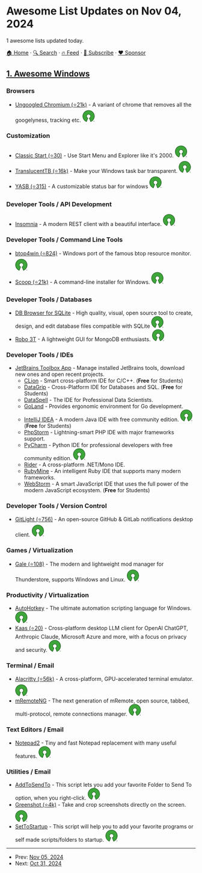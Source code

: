 # Awesome List Updates on Nov 04, 2024

1 awesome lists updated today.

[🏠 Home](/README.md) · [🔍 Search](https://www.trackawesomelist.com/search/) · [🔥 Feed](https://www.trackawesomelist.com/rss.xml) · [📮 Subscribe](https://trackawesomelist.us17.list-manage.com/subscribe?u=d2f0117aa829c83a63ec63c2f&id=36a103854c) · [❤️  Sponsor](https://github.com/sponsors/theowenyoung)



## [1. Awesome Windows](/content/0pandadev/awesome-windows/README.md)

### Browsers

*   [Ungoogled Chromium (⭐21k)](https://github.com/ungoogled-software/ungoogled-chromium) - A variant of chrome that removes all the googelyness, tracking etc. ![Open-Source Software](https://github.com/0PandaDEV/awesome-windows/raw/main/opensource.svg)

### Customization

*   [Classic Start (⭐30)](https://github.com/passionate-coder/Classic-Start) - Use Start Menu and Explorer like it's 2000. ![Open-Source Software](https://github.com/0PandaDEV/awesome-windows/raw/main/opensource.svg)
*   [TranslucentTB (⭐16k)](https://github.com/TranslucentTB/TranslucentTB) - Make your Windows task bar transparent. ![Open-Source Software](https://github.com/0PandaDEV/awesome-windows/raw/main/opensource.svg)
*   [YASB (⭐315)](https://github.com/amnweb/yasb) - A customizable status bar for windows ![Open-Source Software](https://github.com/0PandaDEV/awesome-windows/raw/main/opensource.svg)

### Developer Tools / API Development

*   [Insomnia](https://insomnia.rest) - A modern REST client with a beautiful interface. ![Open-Source Software](https://github.com/0PandaDEV/awesome-windows/raw/main/opensource.svg)

### Developer Tools / Command Line Tools

*   [btop4win (⭐824)](https://github.com/aristocratos/btop4win) - Windows port of the famous btop resource monitor. ![Open-Source Software](https://github.com/0PandaDEV/awesome-windows/raw/main/opensource.svg)
*   [Scoop (⭐21k)](https://github.com/lukesampson/scoop) - A command-line installer for Windows. ![Open-Source Software](https://github.com/0PandaDEV/awesome-windows/raw/main/opensource.svg)

### Developer Tools / Databases

*   [DB Browser for SQLite](https://sqlitebrowser.org/) - High quality, visual, open source tool to create, design, and edit database files compatible with SQLite ![Open-Source Software](https://github.com/0PandaDEV/awesome-windows/raw/main/opensource.svg)
*   [Robo 3T](https://robomongo.org/) - A lightweight GUI for MongoDB enthusiasts. [![Open-Source Software](https://github.com/0PandaDEV/awesome-windows/raw/main/opensource.svg)](https://github.com/Studio3T/robomongo)

### Developer Tools / IDEs

*   [JetBrains Toolbox App](https://www.jetbrains.com/toolbox/) - Manage installed JetBrains tools, download new ones and open recent projects.
    *   [CLion](https://www.jetbrains.com/clion/) - Smart cross-platform IDE for C/C++. (**Free** for Students)
    *   [DataGrip](https://www.jetbrains.com/datagrip/) - Cross-Platform IDE for Databases and SQL. (**Free** for Students)
    *   [DataSpell](https://www.jetbrains.com/dataspell/) - The IDE for Professional Data Scientists.
    *   [GoLand](https://www.jetbrains.com/go/) - Provides ergonomic environment for Go development.
    *   [IntelliJ IDEA](https://www.jetbrains.com/idea/) - A modern Java IDE with free community edition. [![Open-Source Software](https://github.com/0PandaDEV/awesome-windows/raw/main/opensource.svg)](https://github.com/JetBrains/intellij-community) (**Free** for Students)
    *   [PhpStorm](https://www.jetbrains.com/phpstorm/) - Lightning-smart PHP IDE with major frameworks support.
    *   [PyCharm](https://www.jetbrains.com/pycharm) - Python IDE for professional developers with free community edition. [![Open-Source Software](https://github.com/0PandaDEV/awesome-windows/raw/main/opensource.svg)](https://github.com/JetBrains/intellij-community/tree/master/python)
    *   [Rider](https://www.jetbrains.com/rider/) - A cross-platform .NET/Mono IDE.
    *   [RubyMine](https://www.jetbrains.com/ruby/) - An intelligent Ruby IDE that supports many modern frameworks.
    *   [WebStorm](https://www.jetbrains.com/webstorm/) - A smart JavaScript IDE that uses the full power of the modern JavaScript ecosystem. (**Free** for Students)

### Developer Tools / Version Control

*   [GitLight (⭐756)](https://github.com/colinlienard/gitlight) - An open-source GitHub & GitLab notifications desktop client. ![Open-Source Software](https://github.com/0PandaDEV/awesome-windows/raw/main/opensource.svg)

### Games / Virtualization

*   [Gale (⭐108)](https://github.com/Kesomannen/gale) - The modern and lightweight mod manager for Thunderstore, supports Windows and Linux. ![Open-Source Software](https://github.com/0PandaDEV/awesome-windows/raw/main/opensource.svg)

### Productivity / Virtualization

*   [AutoHotkey](https://autohotkey.com/) - The ultimate automation scripting language for Windows. ![Open-Source Software](https://github.com/0PandaDEV/awesome-windows/raw/main/opensource.svg)
*   [Kaas (⭐20)](https://github.com/0xfrankz/Kaas) - Cross-platform desktop LLM client for OpenAI ChatGPT, Anthropic Claude, Microsoft Azure and more, with a focus on privacy and security. ![Open-Source Software](https://github.com/0PandaDEV/awesome-windows/raw/main/opensource.svg)

### Terminal / Email

*   [Alacritty (⭐56k)](https://github.com/jwilm/alacritty) - A cross-platform, GPU-accelerated terminal emulator. ![Open-Source Software](https://github.com/0PandaDEV/awesome-windows/raw/main/opensource.svg)
*   [mRemoteNG](https://mremoteng.org/) - The next generation of mRemote, open source, tabbed, multi-protocol, remote connections manager. ![Open-Source Software](https://github.com/0PandaDEV/awesome-windows/raw/main/opensource.svg)

### Text Editors / Email

*   [Notepad2](https://www.flos-freeware.ch/notepad2.html) - Tiny and fast Notepad replacement with many useful features. ![Open-Source Software](https://github.com/0PandaDEV/awesome-windows/raw/main/opensource.svg)

### Utilities / Email

*   [AddToSendTo](https://aashutoshrathi.github.io/Python-Scripts-and-Games/AddToSendTo/) - This script lets you add your favorite Folder to Send To option, when you right-click. ![Open-Source Software](https://github.com/0PandaDEV/awesome-windows/raw/main/opensource.svg)
*   [Greenshot (⭐4k)](https://github.com/greenshot/greenshot) - Take and crop screenshots directly on the screen. ![Open-Source Software](https://github.com/0PandaDEV/awesome-windows/raw/main/opensource.svg)
*   [SetToStartup](https://aashutoshrathi.github.io/Python-Scripts-and-Games/SetToStartup/) - This script will help you to add your favorite programs or self made scripts/folders to startup. ![Open-Source Software](https://github.com/0PandaDEV/awesome-windows/raw/main/opensource.svg)

---

- Prev: [Nov 05, 2024](/content/2024/11/05/README.md)
- Next: [Oct 31, 2024](/content/2024/10/31/README.md)
